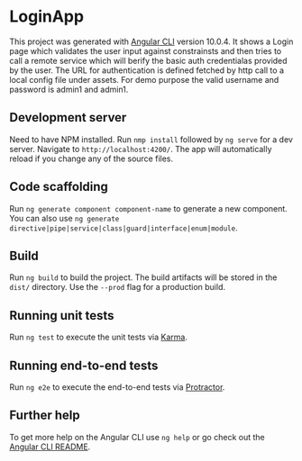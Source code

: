 # LoginApp

This project was generated with [Angular CLI](https://github.com/angular/angular-cli) version 10.0.4.
It shows a Login page which validates the user input against constrainsts and then tries to call a remote service which will berify the basic auth credentialas provided by the user. The URL for authentication is defined fetched by http call to a local config file under assets. For demo purpose the valid username and password is admin1 and admin1.

## Development server

Need to have NPM installed.
Run `nmp install` followed by `ng serve` for a dev server. Navigate to `http://localhost:4200/`. The app will automatically reload if you change any of the source files.

## Code scaffolding

Run `ng generate component component-name` to generate a new component. You can also use `ng generate directive|pipe|service|class|guard|interface|enum|module`.

## Build

Run `ng build` to build the project. The build artifacts will be stored in the `dist/` directory. Use the `--prod` flag for a production build.

## Running unit tests

Run `ng test` to execute the unit tests via [Karma](https://karma-runner.github.io).

## Running end-to-end tests

Run `ng e2e` to execute the end-to-end tests via [Protractor](http://www.protractortest.org/).

## Further help

To get more help on the Angular CLI use `ng help` or go check out the [Angular CLI README](https://github.com/angular/angular-cli/blob/master/README.md).
